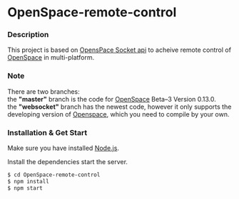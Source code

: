 # OpenSpace-remote-control

### Description
This project is based on  [OpensPace Socket api](https://gist.github.com/emiax/b7a8f9058eb871bc033079e00c13e3b1) to acheive remote control of [OpenSpace](https://www.openspaceproject.com/) in multi-platform.

### Note

There are two branches:\
the **"master"** branch is the code for [OpenSpace](https://www.openspaceproject.com/) Beta–3 Version 0.13.0.\
the **"websocket"** branch has the newest code, however it only supports the developing version of [Openspace](https://github.com/OpenSpace/OpenSpace), which you need to compile by your own.

### Installation & Get Start

Make sure you have installed [Node.js](https://nodejs.org/).

Install the dependencies start the server.

```sh
$ cd OpenSpace-remote-control
$ npm install
$ npm start
```
